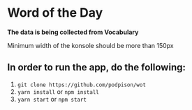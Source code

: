 <h1>Word of the Day</h1>
<strong>The data is being collected from Vocabulary</strong>

<p>Minimum width of the konsole should be more than 150px</p>

<h2>In order to run the app, do the following:</h2>
<ol>
  <li><code>git clone https://github.com/podpison/wot</code>
  </li>
  <li>
    <code>yarn install</code>
    or
    <code>npm install</code>
  </li>
  <li>
    <code>yarn start</code> or <code>npm start</code>
  </li>
</ol>
